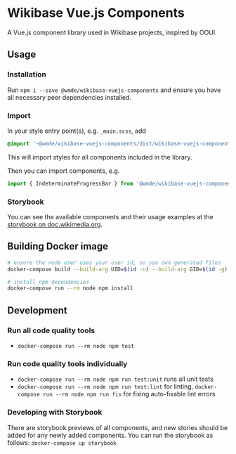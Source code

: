 # Wikibase Vue.js Components

A Vue.js component library used in Wikibase projects, inspired by OOUI.

## Usage

### Installation
Run `npm i --save @wmde/wikibase-vuejs-components` and ensure you have all necessary peer dependencies installed.

### Import
In your style entry point(s), e.g. `_main.scss`, add
```scss
@import '~@wmde/wikibase-vuejs-components/dist/wikibase-vuejs-components.css';
```
This will import styles for all components included in the library.

Then you can import components, e.g.
```js
import { IndeterminateProgressBar } from '@wmde/wikibase-vuejs-components';
```

### Storybook
You can see the available components and their usage examples at the [storybook on doc.wikimedia.org](https://doc.wikimedia.org/wikibase-vuejs-components/master/ui/).

## Building Docker image
```sh
# ensure the node user uses your user id, so you own generated files
docker-compose build --build-arg UID=$(id -u) --build-arg GID=$(id -g) node

# install npm dependencies
docker-compose run --rm node npm install
```

## Development

### Run all code quality tools
* `docker-compose run --rm node npm test`

### Run code quality tools individually
* `docker-compose run --rm node npm run test:unit` runs all unit tests
* `docker-compose run --rm node npm run test:lint` for linting, `docker-compose run --rm node npm run fix` for fixing auto-fixable lint errors

### Developing with Storybook
There are storybook previews of all components, and new stories should be added for any newly added components. You can run the storybook as follows:
`docker-compose up storybook`
